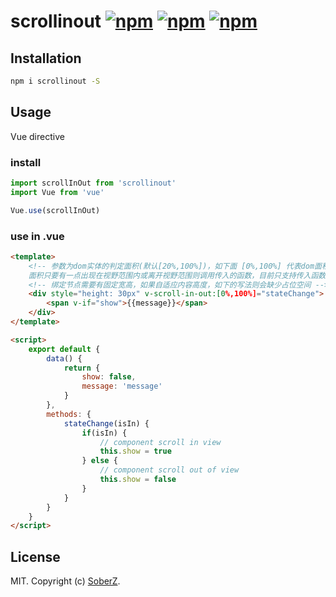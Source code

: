 # scrollinout [![npm](https://img.shields.io/npm/v/scrollinout.svg)](https://www.npmjs.com/package/scrollinout) [![npm](https://img.shields.io/npm/dm/scrollinout.svg)](https://www.npmjs.com/package/scrollinout) [![npm](https://img.shields.io/npm/l/scrollinout.svg)](LICENSE)

## Installation

```bash
npm i scrollinout -S
```

## Usage

Vue directive

### install

```js
import scrollInOut from 'scrollinout'
import Vue from 'vue'

Vue.use(scrollInOut)
```

### use in .vue

```html
<template>
    <!-- 参数为dom实体的判定面积(默认[20%,100%])，如下面 [0%,100%] 代表dom面积为整个dom的高宽，
    面积只要有一点出现在视野范围内或离开视野范围则调用传入的函数，目前只支持传入函数。 -->
    <!-- 绑定节点需要有固定宽高，如果自适应内容高度，如下的写法则会缺少占位空间 -->
    <div style="height: 30px" v-scroll-in-out:[0%,100%]="stateChange">
        <span v-if="show">{{message}}</span>
    </div>
</template>

<script>
    export default {
        data() {
            return {
                show: false,
                message: 'message'
            }
        },
        methods: {
            stateChange(isIn) {
                if(isIn) {
                    // component scroll in view
                    this.show = true
                } else {
                    // component scroll out of view
                    this.show = false
                }
            }
        }
    }
</script>
```

## License

MIT. Copyright (c) [SoberZ](https://www.soberz.cn).